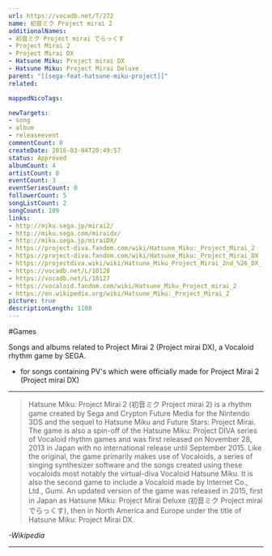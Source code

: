 ```yaml
---
url: https://vocadb.net/T/272
name: 初音ミク Project mirai 2
additionalNames: 
- 初音ミク Project mirai でらっくす
- Project Mirai 2
- Project Mirai DX
- Hatsune Miku: Project mirai DX
- Hatsune Miku: Project Mirai Deluxe
parent: "[[sega-feat-hatsune-miku-project]]"
related:

mappedNicoTags:

newTargets:
- song
- album
- releaseevent
commentCount: 0
createDate: 2016-03-04T20:49:57
status: Approved
albumCount: 4
artistCount: 0
eventCount: 3
eventSeriesCount: 0
followerCount: 5
songListCount: 2
songCount: 109
links: 
- http://miku.sega.jp/mirai2/
- http://miku.sega.com/miraidx/
- http://miku.sega.jp/miraiDX/
- https://project-diva.fandom.com/wiki/Hatsune_Miku:_Project_Mirai_2
- https://project-diva.fandom.com/wiki/Hatsune_Miku:_Project_Mirai_DX
- https://projectdiva.wiki/wiki/Hatsune_Miku_Project_Mirai_2nd_%26_DX_-_Home
- https://vocadb.net/L/10128
- https://vocadb.net/L/10127
- https://vocaloid.fandom.com/wiki/Hatsune_Miku_Project_mirai_2
- https://en.wikipedia.org/wiki/Hatsune_Miku:_Project_Mirai_2
picture: true
descriptionLength: 1108
---
```


#Games

Songs and albums related to Project Mirai 2 (Project mirai DX), a Vocaloid rhythm game by SEGA.

- for songs containing PV's which were officially made for Project Mirai 2 (Project mirai DX)

___

> Hatsune Miku: Project Mirai 2 (初音ミク Project mirai 2) is a rhythm game created by Sega and Crypton Future Media for the Nintendo 3DS and the sequel to Hatsune Miku and Future Stars: Project Mirai.
The game is also a spin-off of the Hatsune Miku: Project DIVA series of Vocaloid rhythm games and was first released on November 28, 2013 in Japan with no international release until September 2015.
Like the original, the game primarily makes use of Vocaloids, a series of singing synthesizer software and the songs created using these vocaloids most notably the virtual-diva Vocaloid Hatsune Miku.
It is also the second game to include a Vocaloid made by Internet Co., Ltd., Gumi.
An updated version of the game was released in 2015, first in Japan as Hatsune Miku: Project Mirai Deluxe (初音ミク Project mirai でらっくす), then in North America and Europe under the title of Hatsune Miku: Project Mirai DX.

*-Wikipedia*

---

